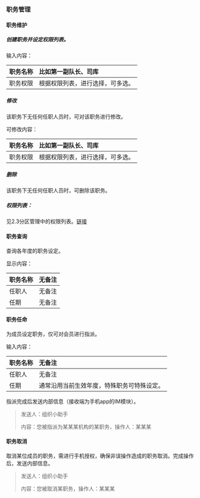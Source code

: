 ### 职务管理

#### 职务维护

##### 创建职务并设定权限列表。

输入内容：

| 职务名称 | 比如第一副队长、司库 |
| :--- | :--- |
| 职务权限 | 根据权限列表，进行选择，可多选。 |

##### 修改

该职务下无任何任职人员时，可对该职务进行修改。

可修改内容：

| 职务名称 | 比如第一副队长、司库 |
| :--- | :--- |
| 职务权限 | 根据权限列表，进行选择，可多选。 |

##### 删除

该职务下无任何任职人员时，可删除该职务。

##### 权限列表：

见2.3分区管理中的权限列表。[链接](/d385/section.md)

#### 职务查询

查询各年度的职务设定。

显示内容：

| 职务名称 | 无备注 |
| :--- | :--- |
| 任职人 | 无备注 |
| 任期 | 无备注 |

#### 职务任命

为成员设定职务，仅可对会员进行指派。

输入内容：

| 职务名称 | 无备注 |
| :--- | :--- |
| 任职人 | 无备注 |
| 任期 | 通常沿用当前生效年度，特殊职务可特殊设定。 |

指派完成后发送内部信息（接收端为手机app的IM模块）。

> 发送人：组织小助手
>
> 内容：您被指派为某某某机构的某职务，操作人：某某某

#### 职务取消

取消某位成员的职务，需进行手机授权，确保非误操作造成的职务取消。完成操作后，发送内部信息。

> 发送人：组织小助手
>
> 内容：您被取消某职务，操作人：某某某



